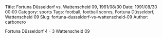 Title: Fortuna Düsseldorf vs. Wattenscheid 09, 1991/08/30
Date: 1991/08/30 00:00
Category: sports
Tags: football, football scores, Fortuna Düsseldorf, Wattenscheid 09
Slug: fortuna-dusseldorf-vs-wattenscheid-09
Author: carbonero


Fortuna Düsseldorf 4 - 3 Wattenscheid 09
